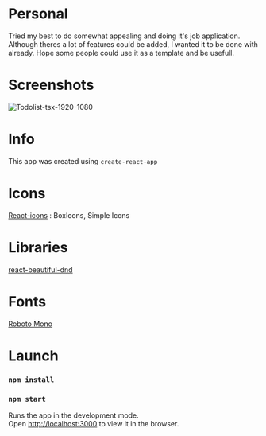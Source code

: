 # Personal
Tried my best to do somewhat appealing and doing it's job application.
Although theres a lot of features could be added, I wanted it to be done with already.
Hope some people could use it as a template and be usefull.
# Screenshots
![Todolist-tsx-1920-1080](https://user-images.githubusercontent.com/97908844/190393731-8263f2ed-b5bf-4c44-99f1-926832c93129.png)

# Info
This app was created using `create-react-app`

# Icons
[React-icons](https://react-icons.github.io/react-icons/)
: BoxIcons, Simple Icons

# Libraries
[react-beautiful-dnd](https://github.com/atlassian/react-beautiful-dnd)

# Fonts
[Roboto Mono](https://fonts.google.com/specimen/Roboto+Mono)

# Launch
### `npm install`
### `npm start`
Runs the app in the development mode.\
Open [http://localhost:3000](http://localhost:3000) to view it in the browser.
